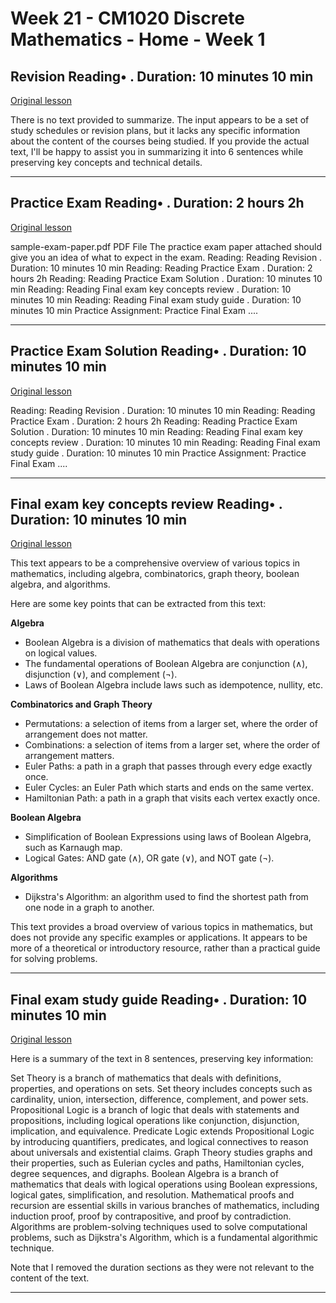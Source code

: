 # Week 21 - CM1020 Discrete Mathematics - Home - Week 1

## Revision Reading• . Duration: 10 minutes 10 min

[Original lesson](https://www.coursera.org/learn/uol-discrete-mathematics/supplement/MQqMV/revision)

There is no text provided to summarize. The input appears to be a set of study schedules or revision plans, but it lacks any specific information about the content of the courses being studied. If you provide the actual text, I'll be happy to assist you in summarizing it into 6 sentences while preserving key concepts and technical details.

---

## Practice Exam Reading• . Duration: 2 hours 2h

[Original lesson](https://www.coursera.org/learn/uol-discrete-mathematics/supplement/6AfnT/practice-exam)

sample-exam-paper.pdf PDF File The practice exam paper attached should give you an idea of what to expect in the exam. Reading: Reading Revision . Duration: 10 minutes 10 min Reading: Reading Practice Exam . Duration: 2 hours 2h Reading: Reading Practice Exam Solution . Duration: 10 minutes 10 min Reading: Reading Final exam key concepts review . Duration: 10 minutes 10 min Reading: Reading Final exam study guide . Duration: 10 minutes 10 min Practice Assignment: Practice Final Exam ....

---

## Practice Exam Solution Reading• . Duration: 10 minutes 10 min

[Original lesson](https://www.coursera.org/learn/uol-discrete-mathematics/supplement/dtIfr/practice-exam-solution)

Reading: Reading Revision . Duration: 10 minutes 10 min Reading: Reading Practice Exam . Duration: 2 hours 2h Reading: Reading Practice Exam Solution . Duration: 10 minutes 10 min Reading: Reading Final exam key concepts review . Duration: 10 minutes 10 min Reading: Reading Final exam study guide . Duration: 10 minutes 10 min Practice Assignment: Practice Final Exam ....

---

## Final exam key concepts review Reading• . Duration: 10 minutes 10 min

[Original lesson](https://www.coursera.org/learn/uol-discrete-mathematics/supplement/2isrl/final-exam-key-concepts-review)

This text appears to be a comprehensive overview of various topics in mathematics, including algebra, combinatorics, graph theory, boolean algebra, and algorithms.

Here are some key points that can be extracted from this text:

**Algebra**

* Boolean Algebra is a division of mathematics that deals with operations on logical values.
* The fundamental operations of Boolean Algebra are conjunction (∧), disjunction (∨), and complement (¬).
* Laws of Boolean Algebra include laws such as idempotence, nullity, etc.

**Combinatorics and Graph Theory**

* Permutations: a selection of items from a larger set, where the order of arrangement does not matter.
* Combinations: a selection of items from a larger set, where the order of arrangement matters.
* Euler Paths: a path in a graph that passes through every edge exactly once.
* Euler Cycles: an Euler Path which starts and ends on the same vertex.
* Hamiltonian Path: a path in a graph that visits each vertex exactly once.

**Boolean Algebra**

* Simplification of Boolean Expressions using laws of Boolean Algebra, such as Karnaugh map.
* Logical Gates: AND gate (∧), OR gate (∨), and NOT gate (¬).

**Algorithms**

* Dijkstra's Algorithm: an algorithm used to find the shortest path from one node in a graph to another.

This text provides a broad overview of various topics in mathematics, but does not provide any specific examples or applications. It appears to be more of a theoretical or introductory resource, rather than a practical guide for solving problems.

---

## Final exam study guide Reading• . Duration: 10 minutes 10 min

[Original lesson](https://www.coursera.org/learn/uol-discrete-mathematics/supplement/Mgtp5/final-exam-study-guide)

Here is a summary of the text in 8 sentences, preserving key information:

Set Theory is a branch of mathematics that deals with definitions, properties, and operations on sets. Set theory includes concepts such as cardinality, union, intersection, difference, complement, and power sets. Propositional Logic is a branch of logic that deals with statements and propositions, including logical operations like conjunction, disjunction, implication, and equivalence. Predicate Logic extends Propositional Logic by introducing quantifiers, predicates, and logical connectives to reason about universals and existential claims. Graph Theory studies graphs and their properties, such as Eulerian cycles and paths, Hamiltonian cycles, degree sequences, and digraphs. Boolean Algebra is a branch of mathematics that deals with logical operations using Boolean expressions, logical gates, simplification, and resolution. Mathematical proofs and recursion are essential skills in various branches of mathematics, including induction proof, proof by contrapositive, and proof by contradiction. Algorithms are problem-solving techniques used to solve computational problems, such as Dijkstra's Algorithm, which is a fundamental algorithmic technique.

Note that I removed the duration sections as they were not relevant to the content of the text.

---

